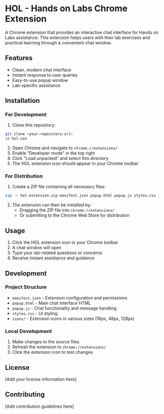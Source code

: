# HOL - Hands on Labs Chrome Extension

A Chrome extension that provides an interactive chat interface for Hands on Labs assistance. This extension helps users with their lab exercises and practical learning through a convenient chat window.

## Features

- Clean, modern chat interface
- Instant response to user queries
- Easy-to-use popup window
- Lab-specific assistance

## Installation

### For Development

1. Clone this repository:
```bash
git clone <your-repository-url>
cd hol-use
```

2. Open Chrome and navigate to `chrome://extensions/`
3. Enable "Developer mode" in the top right
4. Click "Load unpacked" and select this directory
5. The HOL extension icon should appear in your Chrome toolbar

### For Distribution

1. Create a ZIP file containing all necessary files:
```bash
zip -r hol-extension.zip manifest.json popup.html popup.js styles.css icons/
```

2. The extension can then be installed by:
   - Dragging the ZIP file into `chrome://extensions/`
   - Or submitting to the Chrome Web Store for distribution

## Usage

1. Click the HOL extension icon in your Chrome toolbar
2. A chat window will open
3. Type your lab-related questions or concerns
4. Receive instant assistance and guidance

## Development

### Project Structure

- `manifest.json` - Extension configuration and permissions
- `popup.html` - Main chat interface HTML
- `popup.js` - Chat functionality and message handling
- `styles.css` - UI styling
- `icons/` - Extension icons in various sizes (16px, 48px, 128px)

### Local Development

1. Make changes to the source files
2. Refresh the extension in `chrome://extensions/`
3. Click the extension icon to test changes

## License

[Add your license information here]

## Contributing

[Add contribution guidelines here]
